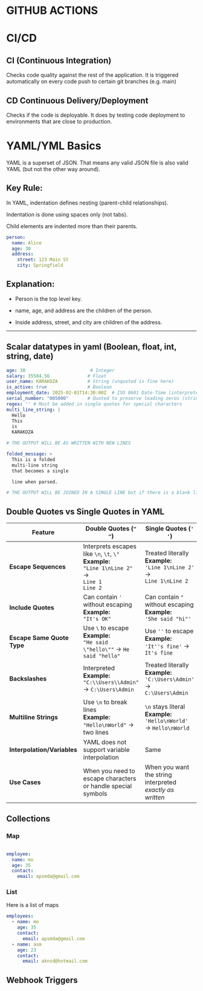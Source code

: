 # GITHUB ACTIONS 

# CI/CD

## CI (Continuous Integration)

Checks code quality against the rest of the application. It is triggered automatically on every code push to certain git branches (e.g. main)

## CD Continuous Delivery/Deployment

Checks if the code is deployable. It does by testing code deployment to environments that are close to production.

# YAML/YML Basics

YAML is a superset of JSON. That means any valid JSON file is also valid YAML (but not the other way around).<br>

## Key Rule:

In YAML, indentation defines nesting (parent-child relationships).

Indentation is done using spaces only (not tabs).

Child elements are indented more than their parents.

```yaml
person:
  name: Alice
  age: 30
  address:
    street: 123 Main St
    city: Springfield
```
## Explanation:

* Person is the top level key.

* name, age, and address are the children of the person.

* Inside address, street, and city are children of the address.

---

## Scalar datatypes in yaml (Boolean, float, int, string, date)

```yaml
age: 30                        # Integer
salary: 35584.56              # Float
user_name: KARAKOZA           # String (unquoted is fine here)
is_active: true               # Boolean
employment_date: 2025-02-01T14:30:00Z  # ISO 8601 Date-Time (interpreted as string or datetime depending on parser)
serial_number: "005000"       # Quoted to preserve leading zeros (string)
regex: '' # Must be added in single quotes for special characters
multi_line_string: |
  Hello
  This
  is
  KARAKOZA

# THE OUTPUT WILL BE AS WRITTEN WITH NEW LINES 

folded_message: >
  This is a folded
  multi-line string
  that becomes a single

  line when parsed.

# THE OUTPUT WILL BE JOINED IN A SINGLE LINE but if there is a blank line it will be treated as a new line
```

## Double Quotes vs Single Quotes in YAML

| Feature                     | **Double Quotes (`" "`)**                                                                                  | **Single Quotes (`' '`)**                                                       |
| --------------------------- | ---------------------------------------------------------------------------------------------------------- | ------------------------------------------------------------------------------- |
| **Escape Sequences**        |  Interprets escapes like `\n`, `\t`, `\"`<br>**Example:**<br>`"Line 1\nLine 2"` →<br>`Line 1`<br>`Line 2` |  Treated literally<br>**Example:**<br>`'Line 1\nLine 2'` →<br>`Line 1\nLine 2` |
| **Include Quotes**          |  Can contain `'` without escaping<br>**Example:**<br>`"It's OK"`                                          |  Can contain `"` without escaping<br>**Example:**<br>`'She said "hi"'`         |
| **Escape Same Quote Type**  | Use `\` to escape<br>**Example:**<br>`"He said \"hello\""` → `He said "hello"`                             | Use `''` to escape<br>**Example:**<br>`'It''s fine'` → `It's fine`              |
| **Backslashes**             |  Interpreted<br>**Example:**<br>`"C:\\Users\\Admin"` → `C:\Users\Admin`                                   |  Treated literally<br>**Example:**<br>`'C:\Users\Admin'` → `C:\Users\Admin`    |
| **Multiline Strings**       |  Use `\n` to break lines<br>**Example:**<br>`"Hello\nWorld"` → two lines                                  |  `\n` stays literal<br>**Example:**<br>`'Hello\nWorld'` → `Hello\nWorld`       |
| **Interpolation/Variables** |  YAML does not support variable interpolation                                                             |  Same                                                                          |
| **Use Cases**               | When you need to escape characters or handle special symbols                                               | When you want the string interpreted *exactly as written*                       |

## Collections

### Map

```yaml

employee:
  name: mo
  age: 35
  contact:
    email: apsmda@gmail.com

```

### List

Here is a list of maps 

```yaml
employees:
  - name: mo
    age: 35
    contact:
      email: apsmda@gmail.com
  - name: asm
    age: 23
    contact:
      email: aknsd@hotmail.com
```

## Webhook Triggers

